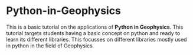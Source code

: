 # Python-in-Geophysics
This is a basic tutorial on the applications of **Python in Geophysics**. This tutorial targets students having a basic concept on python and ready to learn its different libraries. This focusses on different libraries mostly used in python in the field of Geophysics.
